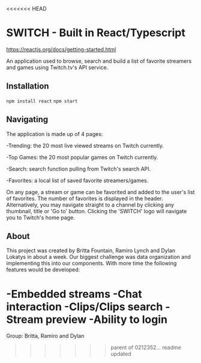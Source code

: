 <<<<<<< HEAD
# SWITCH - Built in React/Typescript
https://reactjs.org/docs/getting-started.html

An application used to browse, search and build a list of favorite streamers and games using Twitch.tv's API service.

## Installation
`npm install react`
`npm start`

## Navigating
The application is made up of 4 pages:

-Trending: the 20 most live viewed streams on Twitch currently.

-Top Games: the 20 most popular games on Twitch currently.

-Search: search function pulling from Twitch's search API.

-Favorites: a local list of saved favorite streamers/games.

On any page, a stream or game can be favorited and added to the user's list of favorites. The number of favorites is displayed in the header. Alternatively, you may navigate straight to a channel by clicking any thumbnail, title or 'Go to' button. Clicking the 'SWITCH' logo will navigate you to Twitch's home page.

## About
This project was created by Britta Fountain, Ramiro Lynch and Dylan Lokatys in about a week. Our biggest challenge was data organization and implementing this into our components. With more time the following features would be developed:

-Embedded streams
-Chat interaction
-Clips/Clips search
-Stream preview
-Ability to login
=======
Group: Britta, Ramiro and Dylan
>>>>>>> parent of 0212352... readme updated
